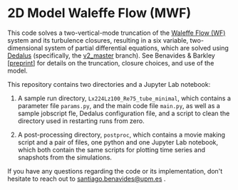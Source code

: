 # 2D Model Waleffe Flow (MWF)
This code solves a two-vertical-mode truncation of the [Waleffe Flow (WF)](https://doi.org/10.1017/jfm.2016.92) system and its turbulence closures, resulting in a six variable, two-dimensional system of partial differential equations, which are solved using [Dedalus](https://dedalus-project.org/) (specifically, the [v2_master](https://github.com/DedalusProject/dedalus/tree/v2_master) branch). See Benavides & Barkley [[preprint](https://doi.org/10.48550/arXiv.2309.12879)] for details on the truncation, closure choices, and use of the model.

This repository contains two directories and a Jupyter Lab notebook:

1. A sample run directory, `Lx224Lz100_Re75_tube_minimal`, which contains a parameter file `params.py`, and the main code file `main.py`, as well as a sample jobscript fle, Dedalus configuration file, and a script to clean the directory used in restarting runs from zero.

2. A post-processing directory, `postproc`, which contains a movie making script and a pair of files, one python and one Jupyter Lab notebook, which both contain the same scripts for plotting time series and snapshots from the simulations.

If you have any questions regarding the code or its implementation, don't hesitate to reach out to santiago.benavides@upm.es .
